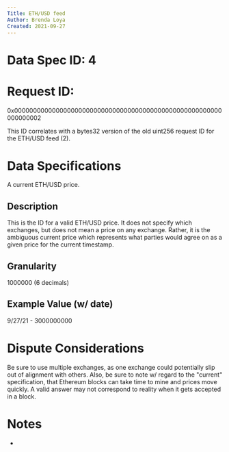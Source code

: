 ```yaml
---
Title: ETH/USD feed
Author: Brenda Loya
Created: 2021-09-27
---
```

# Data Spec ID: 4

# Request ID: 

0x0000000000000000000000000000000000000000000000000000000000000002

This ID correlates with a bytes32 version of the old uint256 request ID for the ETH/USD feed (2).


# Data Specifications

A current ETH/USD price.


## Description

This is the ID for a valid ETH/USD price.  It does not specify which exchanges, but does not mean a price on any exchange.  Rather, it is the ambiguous current price which represents what parties would agree on as a given price for the current timestamp. 


## Granularity

1000000 (6 decimals)

## Example Value (w/ date)

9/27/21 - 3000000000


# Dispute Considerations

Be sure to use multiple exchanges, as one exchange could potentially slip out of alignment with others.  Also, be sure to note w/ regard to the "current" specification, that Ethereum blocks can take time to mine and prices move quickly.  A valid answer may not correspond to reality when it gets accepted in a block. 

# Notes

-

